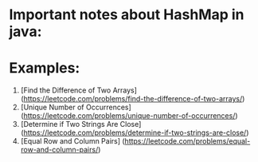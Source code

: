 
# Important notes about HashMap in java:





# Examples:

1. [Find the Difference of Two Arrays] (https://leetcode.com/problems/find-the-difference-of-two-arrays/)
2. [Unique Number of Occurrences] (https://leetcode.com/problems/unique-number-of-occurrences/)
3. [Determine if Two Strings Are Close] (https://leetcode.com/problems/determine-if-two-strings-are-close/)
4. [Equal Row and Column Pairs] (https://leetcode.com/problems/equal-row-and-column-pairs/)


